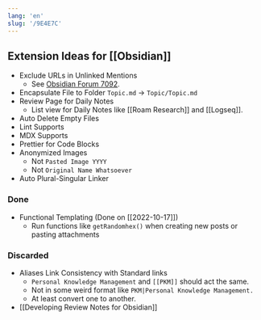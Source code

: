 ```yaml
---
lang: 'en'
slug: '/9E4E7C'
---
```


## Extension Ideas for [[Obsidian]]

- Exclude URLs in Unlinked Mentions
  - See [Obsidian Forum 7092](https://forum.obsidian.md/t/exclude-backlink-mentions-in-link-markup-from-suggested-backlinks/7092).
- Encapsulate File to Folder `Topic.md` → `Topic/Topic.md`
- Review Page for Daily Notes
  - List view for Daily Notes like [[Roam Research]] and [[Logseq]].
- Auto Delete Empty Files
- Lint Supports
- MDX Supports
- Prettier for Code Blocks
- Anonymized Images
  - Not `Pasted Image YYYY`
  - Not `Original Name Whatsoever`
- Auto Plural-Singular Linker

### Done

- Functional Templating (Done on [[2022-10-17]])
  - Run functions like `getRandomhex()` when creating new posts or pasting attachments

### Discarded

- Aliases Link Consistency with Standard links
  - `Personal Knowledge Management` and `[[PKM]]` should act the same.
  - Not in some weird format like `PKM|Personal Knowledge Management.`
  - At least convert one to another.
- [[Developing Review Notes for Obsidian]]
